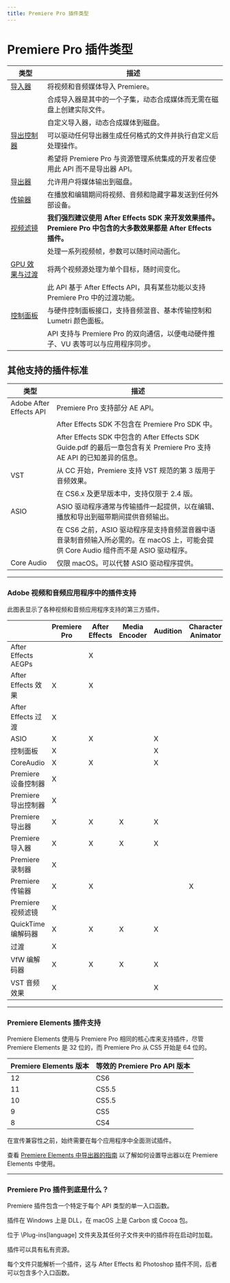 ```yaml
---
title: Premiere Pro 插件类型
---
```

# Premiere Pro 插件类型

|                                        类型                                        |                                                                        描述                                                                        |
|------------------------------------------------------------------------------------|---------------------------------------------------------------------------------------------------------------------------------------------------|
| [导入器](../../importers/importers)                                               | 将视频和音频媒体导入 Premiere。                                                                                                                  |
|                                                                                    | 合成导入器是其中的一个子集，动态合成媒体而无需在磁盘上创建实际文件。                                                                             |
|                                                                                    | 自定义导入器，动态合成媒体到磁盘。                                                                                                               |
| [导出控制器](../../export-controllers/export-controllers)                         | 可以驱动任何导出器生成任何格式的文件并执行自定义后处理操作。                                                                                     |
|                                                                                    | 希望将 Premiere Pro 与资源管理系统集成的开发者应使用此 API 而不是导出器 API。                                                                    |
| [导出器](../../exporters/exporters)                                               | 允许用户将媒体输出到磁盘。                                                                                                                       |
| [传输器](../../transmitters/transmitters)                                         | 在播放和编辑期间将视频、音频和隐藏字幕发送到任何外部设备。                                                                                       |
| [视频滤镜](../../video-filters/video-filters)                                     | **我们强烈建议使用 After Effects SDK 来开发效果插件。Premiere Pro 中包含的大多数效果都是 After Effects 插件。**                                   |
|                                                                                    | 处理一系列视频帧，参数可以随时间动画化。                                                                                                         |
| [GPU 效果与过渡](../../gpu-effects-transitions/gpu-effects-transitions)           | 将两个视频源处理为单个目标，随时间变化。                                                                                                         |
|                                                                                    | 此 API 基于 After Effects API，具有某些功能以支持 Premiere Pro 中的过渡功能。                                                                    |
| [控制面板](../../control-surfaces/control-surfaces)                               | 与硬件控制面板接口，支持音频混音、基本传输控制和 Lumetri 颜色面板。                                                                              |
|                                                                                    | API 支持与 Premiere Pro 的双向通信，以便电动硬件推子、VU 表等可以与应用程序同步。                                                                |

## 其他支持的插件标准

|          类型          |                                                                                        描述                                                                                        |
|------------------------|-----------------------------------------------------------------------------------------------------------------------------------------------------------------------------------|
| Adobe After Effects API | Premiere Pro 支持部分 AE API。                                                                                                                                                    |
|                        | After Effects SDK 不包含在 Premiere Pro SDK 中。                                                                                                                                  |
|                        | After Effects SDK 中包含的 After Effects SDK Guide.pdf 的最后一章包含有关 Premiere Pro 支持 AE API 的已知差异的信息。                                                             |
| VST                    | 从 CC 开始，Premiere 支持 VST 规范的第 3 版用于音频效果。                                                                                                                         |
|                        | 在 CS6.x 及更早版本中，支持仅限于 2.4 版。                                                                                                                                       |
| ASIO                   | ASIO 驱动程序通常与传输插件一起提供，以在编辑、播放和导出到磁带期间提供音频输出。                                                                                                 |
|                        | 在 CS6 之前，ASIO 驱动程序是支持音频混音器中语音录制音频输入所必需的。在 macOS 上，可能会提供 Core Audio 组件而不是 ASIO 驱动程序。                                               |
| Core Audio             | 仅限 macOS。可以代替 ASIO 驱动程序提供。                                                                                                                                         |

---

### Adobe 视频和音频应用程序中的插件支持

此图表显示了各种视频和音频应用程序支持的第三方插件。

|                             | Premiere Pro | After Effects | Media Encoder | Audition | Character Animator | Prelude |
| --------------------------- | ------------ | ------------- | ------------- | -------- | ------------------ | ------- |
| After Effects AEGPs         |              | X             |               |          |                    |         |
| After Effects 效果          | X            | X             |               |          |                    |         |
| After Effects 过渡          | X            |               |               |          |                    |         |
| ASIO                        | X            | X             |               | X        |                    | X       |
| 控制面板                    | X            |               |               | X        |                    |         |
| CoreAudio                   | X            | X             |               | X        |                    | X       |
| Premiere 设备控制器         | X            |               |               |          |                    |         |
| Premiere 导出控制器         | X            |               |               |          |                    |         |
| Premiere 导出器             | X            | X             | X             | X        |                    |         |
| Premiere 导入器             | X            | X             | X             | X        |                    | X       |
| Premiere 录制器             | X            |               |               |          |                    |         |
| Premiere 传输器             | X            | X             |               |          | X                  | X       |
| Premiere 视频滤镜           | X            |               |               |          |                    |         |
| QuickTime 编解码器          | X            | X             | X             | X        |                    | X       |
| 过渡                        | X            |               |               |          |                    |         |
| VfW 编解码器                | X            | X             | X             | X        |                    | X       |
| VST 音频效果                | X            |               |               | X        |                    |         |

---

### Premiere Elements 插件支持

Premiere Elements 使用与 Premiere Pro 相同的核心库来支持插件，尽管 Premiere Elements 是 32 位的，而 Premiere Pro 从 CS5 开始是 64 位的。

| Premiere Elements 版本 | 等效的 Premiere Pro API 版本 |
| ------------------------- | ---------------------------- |
| 12                        | CS6                          |
| 11                        | CS5.5                        |
| 10                        | CS5.5                        |
| 9                         | CS5                          |
| 8                         | CS4                          |

在宣传兼容性之前，始终需要在每个应用程序中全面测试插件。

查看 [Premiere Elements 中导出器的指南](../exporters/additional-details.md#guidelines-for-exporters-in-premiere-elements) 以了解如何设置导出器以在 Premiere Elements 中使用。

---

### Premiere Pro 插件到底是什么？

Premiere 插件包含一个特定于每个 API 类型的单一入口函数。

插件在 Windows 上是 DLL，在 macOS 上是 Carbon 或 Cocoa 包。

位于 \\Plug-ins[language] 文件夹及其任何子文件夹中的插件将在启动时加载。

插件可以具有私有资源。

每个文件只能解析一个插件，这与 After Effects 和 Photoshop 插件不同，后者可以包含多个入口函数。
